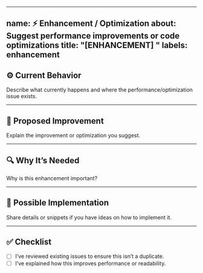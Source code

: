 
---
name: ⚡ Enhancement / Optimization
about: Suggest performance improvements or code optimizations
title: "[ENHANCEMENT] <short description>"
labels: enhancement
---


## ⚙️ Current Behavior


Describe what currently happens and where the performance/optimization issue exists.


---


## 🚀 Proposed Improvement


Explain the improvement or optimization you suggest.


---


## 🔍 Why It’s Needed


Why is this enhancement important?


---


## 🧩 Possible Implementation


Share details or snippets if you have ideas on how to implement it.


---


## ✅ Checklist


- [ ] I’ve reviewed existing issues to ensure this isn’t a duplicate.  
- [ ] I’ve explained how this improves performance or readability.  
